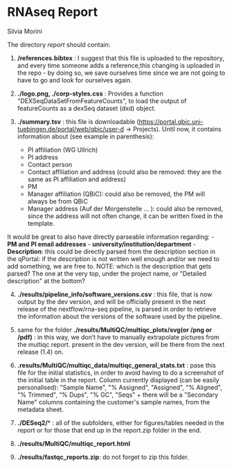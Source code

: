 # RNAseq Report
Silvia Morini  

The directory _report_ should contain:

1) **/references.bibtex** : I suggest that this file is uploaded to the repository, and every time someone adds a reference,this changing is uploaded in the repo - by doing so, we save ourselves time since we are not going to have to go and look for ourselves again.

2) **./logo.png, ./corp-styles.css** : Provides a function "DEXSeqDataSetFromFeatureCounts", to load the output of featureCounts as a dexSeq dataset (dxd) object.

3) **./summary.tsv** : this file is downloadable (https://portal.qbic.uni-tuebingen.de/portal/web/qbic/user-d -> Projects). Until now, it contains information about (see example in parenthesis):
    - PI affiliation (WG Ullrich)
    - PI address
    - Contact person
    - Contact affiliation and address (could also be removed: they are the same as PI affiliation and address)
    - PM
    - Manager affiliation (QBiC): could also be removed, the PM will always be from QBiC
    - Manager address (Auf der Morgenstelle … ): could also be removed, since the address will not often change, it can be written fixed in the template.

It would be great to also have directly parseable information regarding:
    - **PM and PI email addresses**
    - **university/institution/department**
    - **Description**: this could be directly parsed from the description section in the qPortal: if the description is not written well enough and/or we need to add something, we are free to. NOTE: which is the description that gets parsed? The one at the very top, under the project name, or "Detailed description" at the bottom?
 
4) **./results/pipeline_info/software_versions.csv** : this file, that is now output by the dev version, and will be officially present in the next release of the nextflow/rna-seq pipeline, is parsed in order to retrieve the information about the versions of the software used by the pipeline.

5) same for the folder **./results/MultiQC/multiqc_plots/svg(or /png or /pdf)** : in this way, we don’t have to manually extrapolate pictures from the multiqc report. present in the dev version, will be there from the next release (1.4) on.

6) **.results/MultiQC/multiqc_data/multiqc_general_stats.txt** : pase this file for the initial statistics, in order to avoid having to do a screenshot of the initial table in the report. Column currently displayed (can be easily personalised): "Sample Name", "% Assigned", "Assigned", "% Aligned", "% Trimmed", “% Dups", "% GC", "Seqs" + there will be a "Secondary Name" columns containing the customer's sample names, from the metadata sheet.

7) **./DESeq2/*** : all of the subfolders, either for figures/tables needed in the report or for those that end up in the report.zip folder in the end.

8) **./results/MultiQC/multiqc_report.html**

9) **./results/fastqc_reports.zip**: do not forget to zip this folder.
